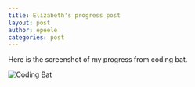 ```yaml
---
title: Elizabeth's progress post
layout: post
author: epeele
categories: post
---
```


Here is the screenshot of my progress from coding bat.

![Coding Bat](http://www.unc.edu/~epeele/file/codingbat.png)

